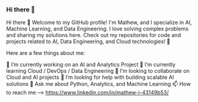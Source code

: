 ### Hi there 👋

Hi there 👋
Welcome to my GitHub profile! I'm Mathew, and I specialize in AI, Machine Learning, and Data Engineering. I love solving complex problems and sharing my solutions here. Check out my repositories for code and projects related to AI, Data Engineering, and Cloud technologies! 🌟

Here are a few things about me:

🔭 I’m currently working on an AI and Analytics Project
🌱 I’m currently learning Cloud / DevOps / Data Engineering
👯 I’m looking to collaborate on Cloud and AI projects
🤔 I’m looking for help with building scalable AI solutions
💬 Ask me about Python, Analytics, and Machine Learning
📫 How to reach me:--> https://www.linkedin.com/in/mathew-j-43149b53/
